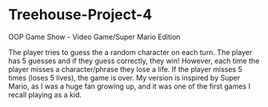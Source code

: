 # Treehouse-Project-4
 OOP Game Show - Video Game/Super Mario Edition


The player tries to guess the a random character on each turn. The player has 5 guesses and if they guess correctly, they win! However, each time the player misses a character/phrase they lose a life. If the player misses 5 times (loses 5 lives), the game is over. My version is inspired by Super Mario, as I was a huge fan growing up, and it was one of the first games I recall playing as a kid.

